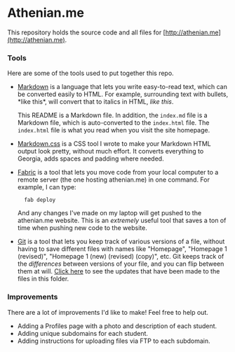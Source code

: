 # Athenian.me

This repository holds the source code and all files for
[http://athenian.me](http://athenian.me).

### Tools

Here are some of the tools used to put together this repo.

* [Markdown][markdown] is a language that lets you write easy-to-read text,
which can be converted easily to HTML. For example, surrounding text with
bullets, \*like this\*, will convert that to italics in HTML, *like this*.

    This README is a Markdown file.  In addition, the `index.md` file is
    a Markdown file, which is auto-converted to the `index.html` file. The
    `index.html` file is what you read when you visit the site homepage.

* [Markdown.css][markdown.css] is a CSS tool I wrote to make your Markdown HTML
output look pretty, without much effort. It converts everything to Georgia,
adds spaces and padding where needed.

* [Fabric][fabric] is a tool that lets you move code from your local computer
to a remote server (the one hosting athenian.me) in one command. For example,
I can type:

        fab deploy

    And any changes I've made on my laptop will get pushed to the athenian.me
    website. This is an *extremely* useful tool that saves a ton of time when
    pushing new code to the website.

* [Git][git] is a tool that lets you keep track of various versions of a file,
  without having to save different files with names like "Homepage", "Homepage
  1 (revised)", "Homepage 1 (new) (revised) (copy)", etc. Git keeps track of
  the *differences* between versions of your file, and you can flip between
  them at will. [Click here][commits] to see the updates that have been made to
  the files in this folder.

[markdown]: http://daringfireball.net/projects/markdown/
[markdown.css]: http://kevinburke.bitbucket.org/markdowncss/
[fabric]: http://docs.fabfile.org/en/1.5/
[git]: https://help.github.com/
[commits]: https://github.com/kevinburke/athenian.me/commits/master

### Improvements

There are a lot of improvements I'd like to make! Feel free to help out.

* Adding a Profiles page with a photo and description of each student.
* Adding unique subdomains for each student.
* Adding instructions for uploading files via FTP to each subdomain.

